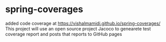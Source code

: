 # spring-coverages

added code coverage at <https://vishalmamidi.github.io/spring-coverages/>
This project will use an open source project Jacoco to genearete test coverage report and posts that reports to GitHub pages 

